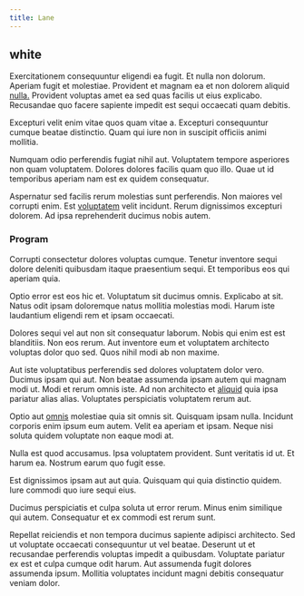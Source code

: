 ```yaml
---
title: Lane
---
```


## white

Exercitationem consequuntur eligendi ea fugit. Et nulla non dolorum. Aperiam fugit et molestiae. Provident et magnam ea et non dolorem aliquid [nulla.](/dolore/nemo/extended_manager_gold.md) Provident voluptas amet ea sed quas facilis ut eius explicabo. Recusandae quo facere sapiente impedit est sequi occaecati quam debitis.

Excepturi velit enim vitae quos quam vitae a. Excepturi consequuntur cumque beatae distinctio. Quam qui iure non in suscipit officiis animi mollitia.

Numquam odio perferendis fugiat nihil aut. Voluptatem tempore asperiores non quam voluptatem. Dolores dolores facilis quam quo illo. Quae ut id temporibus aperiam nam est ex quidem consequatur.

Aspernatur sed facilis rerum molestias sunt perferendis. Non maiores vel corrupti enim. Est [voluptatem](/facere/adipisci/molestiae/consequatur/communications_transition.md) velit incidunt. Rerum dignissimos excepturi dolorem. Ad ipsa reprehenderit ducimus nobis autem.

### Program

Corrupti consectetur dolores voluptas cumque. Tenetur inventore sequi dolore deleniti quibusdam itaque praesentium sequi. Et temporibus eos qui aperiam quia.

Optio error est eos hic et. Voluptatum sit ducimus omnis. Explicabo at sit. Natus odit ipsam doloremque natus mollitia molestias modi. Harum iste laudantium eligendi rem et ipsam occaecati.

Dolores sequi vel aut non sit consequatur laborum. Nobis qui enim est est blanditiis. Non eos rerum. Aut inventore eum et voluptatem architecto voluptas dolor quo sed. Quos nihil modi ab non maxime.

Aut iste voluptatibus perferendis sed dolores voluptatem dolor vero. Ducimus ipsam qui aut. Non beatae assumenda ipsam autem qui magnam modi ut. Modi et rerum omnis iste. Ad non architecto et [aliquid](/facere/adipisci/quam/rustic_steel_salad.md) quia ipsa pariatur alias alias. Voluptates perspiciatis voluptatem rerum aut.

Optio aut [omnis](/dolore/et/river_mission_critical.md) molestiae quia sit omnis sit. Quisquam ipsam nulla. Incidunt corporis enim ipsum eum autem. Velit ea aperiam et ipsam. Neque nisi soluta quidem voluptate non eaque modi at.

Nulla est quod accusamus. Ipsa voluptatem provident. Sunt veritatis id ut. Et harum ea. Nostrum earum quo fugit esse.

Est dignissimos ipsam aut aut quia. Quisquam qui quia distinctio quidem. Iure commodi quo iure sequi eius.

Ducimus perspiciatis et culpa soluta ut error rerum. Minus enim similique qui autem. Consequatur et ex commodi est rerum sunt.

Repellat reiciendis et non tempora ducimus sapiente adipisci architecto. Sed ut voluptate occaecati consequuntur ut vel beatae. Deserunt ut et recusandae perferendis voluptas impedit a quibusdam. Voluptate pariatur ex est et culpa cumque odit harum. Aut assumenda fugit dolores assumenda ipsum. Mollitia voluptates incidunt magni debitis consequatur veniam dolor.
